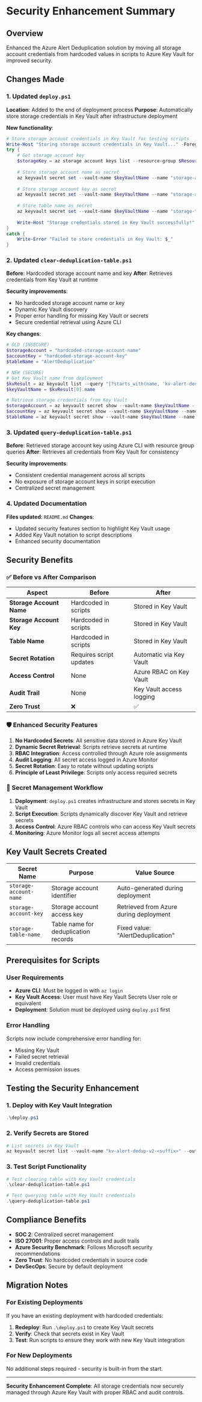 # Security Enhancement Summary

## Overview
Enhanced the Azure Alert Deduplication solution by moving all storage account credentials from hardcoded values in scripts to Azure Key Vault for improved security.

## Changes Made

### 1. Updated `deploy.ps1`
**Location**: Added to the end of deployment process
**Purpose**: Automatically store storage credentials in Key Vault after infrastructure deployment

**New functionality**:
```powershell
# Store storage account credentials in Key Vault for testing scripts
Write-Host "Storing storage account credentials in Key Vault..." -ForegroundColor Yellow
try {
    # Get storage account key
    $storageKey = az storage account keys list --resource-group $ResourceGroup --account-name $storageAccountName --query '[0].value' --output tsv
    
    # Store storage account name as secret
    az keyvault secret set --vault-name $keyVaultName --name "storage-account-name" --value $storageAccountName --output none
    
    # Store storage account key as secret  
    az keyvault secret set --vault-name $keyVaultName --name "storage-account-key" --value $storageKey --output none
    
    # Store table name as secret
    az keyvault secret set --vault-name $keyVaultName --name "storage-table-name" --value "AlertDeduplication" --output none
    
    Write-Host "Storage credentials stored in Key Vault successfully!" -ForegroundColor Green
}
catch {
    Write-Error "Failed to store credentials in Key Vault: $_"
}
```

### 2. Updated `clear-deduplication-table.ps1`
**Before**: Hardcoded storage account name and key
**After**: Retrieves credentials from Key Vault at runtime

**Security improvements**:
- No hardcoded storage account name or key
- Dynamic Key Vault discovery
- Proper error handling for missing Key Vault or secrets
- Secure credential retrieval using Azure CLI

**Key changes**:
```powershell
# OLD (INSECURE)
$storageAccount = "hardcoded-storage-account-name"
$accountKey = "hardcoded-storage-account-key"  
$tableName = "AlertDeduplication"

# NEW (SECURE)
# Get Key Vault name from deployment
$kvResult = az keyvault list --query "[?starts_with(name, 'kv-alert-dedup-v2')]" --output json | ConvertFrom-Json
$keyVaultName = $kvResult[0].name

# Retrieve storage credentials from Key Vault
$storageAccount = az keyvault secret show --vault-name $keyVaultName --name "storage-account-name" --query "value" --output tsv
$accountKey = az keyvault secret show --vault-name $keyVaultName --name "storage-account-key" --query "value" --output tsv
$tableName = az keyvault secret show --vault-name $keyVaultName --name "storage-table-name" --query "value" --output tsv
```

### 3. Updated `query-deduplication-table.ps1`
**Before**: Retrieved storage account key using Azure CLI with resource group queries
**After**: Retrieves all credentials from Key Vault for consistency

**Security improvements**:
- Consistent credential management across all scripts
- No exposure of storage account keys in script execution
- Centralized secret management

### 4. Updated Documentation
**Files updated**: `README.md`
**Changes**:
- Updated security features section to highlight Key Vault usage
- Added Key Vault notation to script descriptions
- Enhanced security documentation

## Security Benefits

### ✅ Before vs After Comparison

| Aspect | Before | After |
|--------|--------|-------|
| **Storage Account Name** | Hardcoded in scripts | Stored in Key Vault |
| **Storage Account Key** | Hardcoded in scripts | Stored in Key Vault |
| **Table Name** | Hardcoded in scripts | Stored in Key Vault |
| **Secret Rotation** | Requires script updates | Automatic via Key Vault |
| **Access Control** | None | Azure RBAC on Key Vault |
| **Audit Trail** | None | Key Vault access logging |
| **Zero Trust** | ❌ | ✅ |

### 🛡️ Enhanced Security Features

1. **No Hardcoded Secrets**: All sensitive data stored in Azure Key Vault
2. **Dynamic Secret Retrieval**: Scripts retrieve secrets at runtime
3. **RBAC Integration**: Access controlled through Azure role assignments
4. **Audit Logging**: All secret access logged in Azure Monitor
5. **Secret Rotation**: Easy to rotate without updating scripts
6. **Principle of Least Privilege**: Scripts only access required secrets

### 🔄 Secret Management Workflow

1. **Deployment**: `deploy.ps1` creates infrastructure and stores secrets in Key Vault
2. **Script Execution**: Scripts dynamically discover Key Vault and retrieve secrets
3. **Access Control**: Azure RBAC controls who can access Key Vault secrets
4. **Monitoring**: Azure Monitor logs all secret access attempts

## Key Vault Secrets Created

| Secret Name | Purpose | Value Source |
|-------------|---------|--------------|
| `storage-account-name` | Storage account identifier | Auto-generated during deployment |
| `storage-account-key` | Storage account access key | Retrieved from Azure during deployment |
| `storage-table-name` | Table name for deduplication records | Fixed value: "AlertDeduplication" |

## Prerequisites for Scripts

### User Requirements
- **Azure CLI**: Must be logged in with `az login`
- **Key Vault Access**: User must have Key Vault Secrets User role or equivalent
- **Deployment**: Solution must be deployed using `deploy.ps1` first

### Error Handling
Scripts now include comprehensive error handling for:
- Missing Key Vault
- Failed secret retrieval
- Invalid credentials
- Access permission issues

## Testing the Security Enhancement

### 1. Deploy with Key Vault Integration
```powershell
.\deploy.ps1
```

### 2. Verify Secrets are Stored
```powershell
# List secrets in Key Vault
az keyvault secret list --vault-name "kv-alert-dedup-v2-<suffix>" --output table
```

### 3. Test Script Functionality
```powershell
# Test clearing table with Key Vault credentials
.\clear-deduplication-table.ps1

# Test querying table with Key Vault credentials
.\query-deduplication-table.ps1
```

## Compliance Benefits

- **SOC 2**: Centralized secret management
- **ISO 27001**: Proper access controls and audit trails
- **Azure Security Benchmark**: Follows Microsoft security recommendations
- **Zero Trust**: No hardcoded credentials in source code
- **DevSecOps**: Secure by default deployment

## Migration Notes

### For Existing Deployments
If you have an existing deployment with hardcoded credentials:

1. **Redeploy**: Run `.\deploy.ps1` to create Key Vault secrets
2. **Verify**: Check that secrets exist in Key Vault
3. **Test**: Run scripts to ensure they work with new Key Vault integration

### For New Deployments
No additional steps required - security is built-in from the start.

---

**Security Enhancement Complete**: All storage credentials now securely managed through Azure Key Vault with proper RBAC and audit controls.
